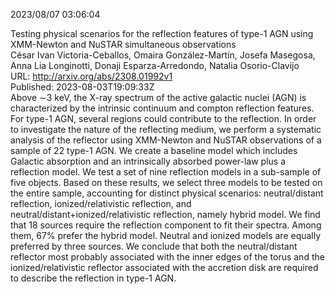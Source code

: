 2023/08/07 03:06:04  

Testing physical scenarios for the reflection features of type-1 AGN
  using XMM-Newton and NuSTAR simultaneous observations  
César Ivan Victoria-Ceballos, Omaira González-Martín, Josefa Masegosa, Anna Lia Longinotti, Donaji Esparza-Arredondo, Natalia Osorio-Clavijo  
URL: http://arxiv.org/abs/2308.01992v1  
Published: 2023-08-03T19:09:33Z  
  Above $\sim$3 keV, the X-ray spectrum of the active galactic nuclei (AGN) is characterized by the intrinsic continuum and compton reflection features. For type-1 AGN, several regions could contribute to the reflection. In order to investigate the nature of the reflecting medium, we perform a systematic analysis of the reflector using XMM-Newton and NuSTAR observations of a sample of 22 type-1 AGN. We create a baseline model which includes Galactic absorption and an intrinsically absorbed power-law plus a reflection model. We test a set of nine reflection models in a sub-sample of five objects. Based on these results, we select three models to be tested on the entire sample, accounting for distinct physical scenarios: neutral/distant reflection, ionized/relativistic reflection, and neutral/distant+ionized/relativistic reflection, namely hybrid model. We find that 18 sources require the reflection component to fit their spectra. Among them, 67$\%$ prefer the hybrid model. Neutral and ionized models are equally preferred by three sources. We conclude that both the neutral/distant reflector most probably associated with the inner edges of the torus and the ionized/relativistic reflector associated with the accretion disk are required to describe the reflection in type-1 AGN.   

